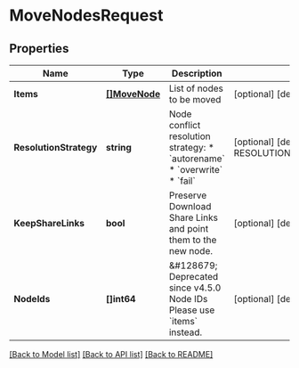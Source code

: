 # MoveNodesRequest

## Properties
Name | Type | Description | Notes
------------ | ------------- | ------------- | -------------
**Items** | [**[]MoveNode**](MoveNode.md) | List of nodes to be moved | [optional] [default to null]
**ResolutionStrategy** | **string** | Node conflict resolution strategy:  * &#x60;autorename&#x60;  * &#x60;overwrite&#x60;  * &#x60;fail&#x60; | [optional] [default to RESOLUTION_STRATEGY.AUTORENAME]
**KeepShareLinks** | **bool** | Preserve Download Share Links and point them to the new node. | [optional] [default to false]
**NodeIds** | **[]int64** | &amp;#128679; Deprecated since v4.5.0  Node IDs  Please use &#x60;items&#x60; instead. | [optional] [default to null]

[[Back to Model list]](../README.md#documentation-for-models) [[Back to API list]](../README.md#documentation-for-api-endpoints) [[Back to README]](../README.md)

